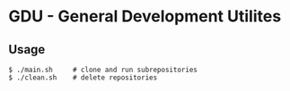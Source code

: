 # GDU - General Development Utilites

## Usage

```console
$ ./main.sh     # clone and run subrepositories
$ ./clean.sh    # delete repositories
```
